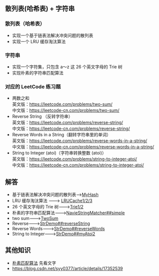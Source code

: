 ## 散列表(哈希表) + 字符串

### 散列表（哈希表） 
-   实现一个基于链表法解决冲突问题的散列表
-   实现一个 LRU 缓存淘汰算法
### 字符串
-   实现一个字符集，只包含 a～z 这 26 个英文字母的 Trie 树
-   实现朴素的字符串匹配算法

### 对应的 LeetCode 练习题
-   两数之和    
英文版：https://leetcode.com/problems/two-sum/  
中文版：https://leetcode-cn.com/problems/two-sum/   
-   Reverse String （反转字符串）  
英文版：https://leetcode.com/problems/reverse-string/   
中文版：https://leetcode-cn.com/problems/reverse-string/    
-   Reverse Words in a String（翻转字符串里的单词）    
英文版：https://leetcode.com/problems/reverse-words-in-a-string/    
中文版：https://leetcode-cn.com/problems/reverse-words-in-a-string/ 
-   String to Integer (atoi)（字符串转换整数 (atoi)）    
英文版：https://leetcode.com/problems/string-to-integer-atoi/   
中文版：https://leetcode-cn.com/problems/string-to-integer-atoi/  


## 解答
-   基于链表法解决冲突问题的散列表-->[MyHash](https://github.com/GavinAlison/leetcode/blob/master/algorithm/src/main/java/com/alison/MyHash.java)
-   LRU 缓存淘汰算法 ---> [LRUCache1/2/3](https://github.com/GavinAlison/leetcode/tree/master/algorithm/src/main/java/com/alison/LRU)
-   26 个英文字母的 Trie 树--->[Trie1/2](https://github.com/GavinAlison/leetcode/tree/master/algorithm/src/main/java/com/alison/Trie)
-   朴素的字符串匹配算法--->[NavieStringMatcher##simple](https://github.com/GavinAlison/leetcode/blob/master/algorithm/src/main/java/com/alison/NavieStringMatcher.java)
-   two sum--->[TwoSum](https://github.com/GavinAlison/leetcode/blob/master/algorithm/src/main/java/com/alison/TwoSum.java)
-   Reverse--->[StrDemo##reverseString](https://github.com/GavinAlison/leetcode/blob/master/algorithm/src/main/java/com/alison/StrDemo.java)
-   Reverse Words--->[StrDemo##reverseWords](https://github.com/GavinAlison/leetcode/blob/master/algorithm/src/main/java/com/alison/StrDemo.java)
-   String to Integer--->[StrDemo##myAtoi2](https://github.com/GavinAlison/leetcode/blob/master/algorithm/src/main/java/com/alison/StrDemo.java)


## 其他知识
-   [朴素匹配算法](https://blog.csdn.net/ylyg050518/article/details/78825387)   先看文字
-   https://blog.csdn.net/syy0377/article/details/17352539
